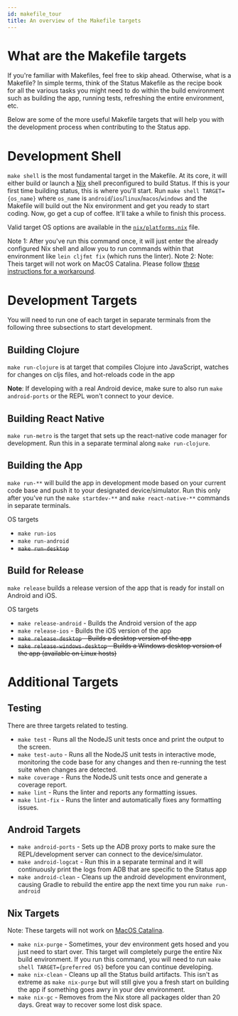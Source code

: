 ```yaml
---
id: makefile_tour
title: An overview of the Makefile targets
---
```


# What are the Makefile targets

If you're familiar with Makefiles, feel free to skip ahead.  Otherwise, what is a Makefile?  In simple terms, think of the Status Makefile as the recipe book for all the various tasks you might need to do within the build environment such as building the app, running tests, refreshing the entire environment, etc.  

Below are some of the more useful Makefile targets that will help you with the development process when contributing to the Status app.

# Development Shell

`make shell` is the most fundamental target in the Makefile.  At its core, it will either build or launch a [Nix](https://github.com/status-im/status-mobile/tree/develop/nix) shell preconfigured to build Status.  If this is your first time building status, this is where you'll start.  Run `make shell TARGET={os_name}` where `os_name` is `android`/`ios`/`linux`/`macos`/`windows` and the Makefile will build out the Nix environment and get you ready to start coding.  Now, go get a cup of coffee.  It'll take a while to finish this process.

Valid target OS options are available in the [`nix/platforms.nix`](https://github.com/status-im/status-mobile/blob/develop/nix/platform.nix) file.

Note 1: After you've run this command once, it will just enter the already configured Nix shell and allow you to run commands within that environment like `lein cljfmt fix` (which runs the linter).
Note 2: Note: Theis target will not work on MacOS Catalina. Please follow [these instructions for a workaround](https://github.com/status-im/status-mobile/tree/develop/nix#macos-1015-catalina).

# Development Targets

You will need to run one of each target in separate terminals from the following three subsections to start development.

## Building Clojure

`make run-clojure` is at target that compiles Clojure into JavaScript, watches for changes on cljs files, and hot-reloads code in the app

__Note__: If developing with a real Android device, make sure to also run `make android-ports` or the REPL won't connect to your device.

## Building React Native

`make run-metro` is the target that sets up the react-native code manager for development.  Run this in a separate terminal along `make run-clojure`.  

## Building the App

`make run-**` will build the app in development mode based on your current code base and push it to your designated device/simulator.  Run this only after you've run the `make startdev-**` and `make react-native-**` commands in separate terminals.

OS targets

* `make run-ios`
* `make run-android`
* ~~`make run-desktop`~~

## Build for Release

`make release` builds a release version of the app that is ready for install on Android and iOS.

OS targets
* `make release-android` - Builds the Android version of the app
* `make release-ios` - Builds the iOS version of the app
* ~~`make release-desktop` - Builds a desktop version of the app~~
* ~~`make release-windows-desktop` - Builds a Windows desktop version of the app (available on Linux hosts)~~

# Additional Targets

## Testing

There are three targets related to testing.

* `make test` - Runs all the NodeJS unit tests once and print the output to the screen.
* `make test-auto` - Runs all the NodeJS unit tests in interactive mode, monitoring the code base for any changes and then re-running the test suite when changes are detected.
* `make coverage` - Runs the NodeJS unit tests once and generate a coverage report.
* `make lint` - Runs the linter and reports any formatting issues.
* `make lint-fix` - Runs the linter and automatically fixes any formatting issues.

## Android Targets

* `make android-ports` - Sets up the ADB proxy ports to make sure the REPL/development server can connect to the device/simulator.
* `make android-logcat` - Run this in a separate terminal and it will continuously print the logs from ADB that are specific to the Status app
* `make android-clean` - Cleans up the android development environment, causing Gradle to rebuild the entire app the next time you run `make run-android`

## Nix Targets

Note: These targets will not work on [MacOS Catalina](https://github.com/status-im/status-mobile/tree/develop/nix#macos-1015-catalina).

* `make nix-purge` - Sometimes, your dev environment gets hosed and you just need to start over.  This target will completely purge the entire Nix build environment.  If you run this command, you will need to run `make shell TARGET={preferred OS}` before you can continue developing.
* `make nix-clean` - Cleans up all the Status build artifacts.  This isn't as extreme as `make nix-purge` but will still give you a fresh start on building the app if something goes awry in your dev environment.
* `make nix-gc` - Removes from the Nix store all packages older than 20 days. Great way to recover some lost disk space.
